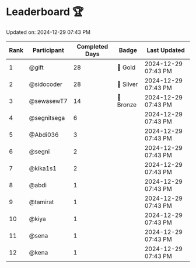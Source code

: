# Leaderboard 🏆

Updated on: 2024-12-29 07:43 PM

| Rank | Participant       | Completed Days | Badge      | Last Updated         |
|------|-------------------|----------------|------------|----------------------|
| 1    | @gift             | 28             | 🏅 Gold     | 2024-12-29 07:43 PM |
| 2    | @sidocoder        | 28             | 🥈 Silver   | 2024-12-29 07:43 PM |
| 3    | @sewasewT7        | 14             | 🥉 Bronze   | 2024-12-29 07:43 PM |
| 4    | @segnitsega       | 6              |            | 2024-12-29 07:43 PM |
| 5    | @Abdi036          | 3              |            | 2024-12-29 07:43 PM |
| 6    | @segni            | 2              |            | 2024-12-29 07:43 PM |
| 7    | @kika1s1          | 2              |            | 2024-12-29 07:43 PM |
| 8    | @abdi             | 1              |            | 2024-12-29 07:43 PM |
| 9    | @tamirat          | 1              |            | 2024-12-29 07:43 PM |
| 10   | @kiya             | 1              |            | 2024-12-29 07:43 PM |
| 11   | @sena             | 1              |            | 2024-12-29 07:43 PM |
| 12   | @kena             | 1              |            | 2024-12-29 07:43 PM |
